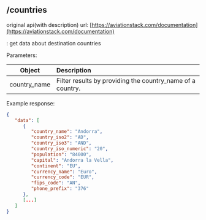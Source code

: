 ## /countries
original api(with description) url: [https://aviationstack.com/documentation](https://aviationstack.com/documentation)

: get data about destination countries

Parameters:

| Object        |  Description          |
| ------------- |:-------------|
|  country_name  | Filter results by providing the country_name of a country. |

Example response:
```json 
{
   "data": [
      {
         "country_name": "Andorra",
         "country_iso2": "AD",
         "country_iso3": "AND",
         "country_iso_numeric": "20",
         "population": "84000",
         "capital": "Andorra la Vella",
         "continent": "EU",
         "currency_name": "Euro",
         "currency_code": "EUR",
         "fips_code": "AN",
         "phone_prefix": "376"
      },
      [...]
   ]
} 
```
